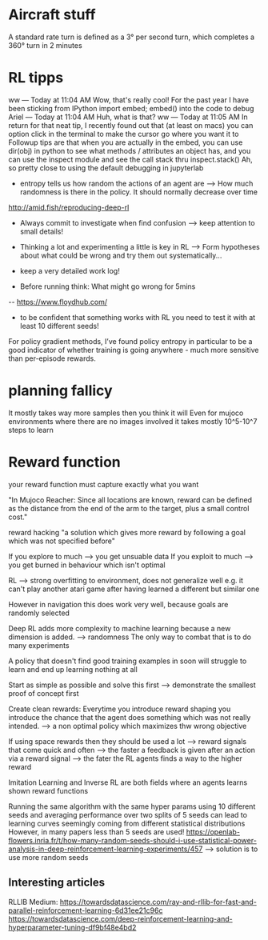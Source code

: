 # Aircraft stuff
A standard rate turn is defined as a 3° per second turn, which completes a 360° turn in 2 minutes


# RL tipps 

ww — Today at 11:04 AM
Wow, that's really cool! For the past year I have been sticking from IPython import embed; embed() into the code to debug
Ariel — Today at 11:04 AM
Huh, what is that?
ww — Today at 11:05 AM
In return for that neat tip, I recently found out that (at least on macs) you can option click in the terminal to make the cursor go where you want it to
Followup tips are that when you are actually in the embed, you can use dir(obj) in python to see what methods / attributes an object has, and you can use the inspect module and see the call stack thru inspect.stack()
Ah, so pretty close to using the default debugging in jupyterlab

- entropy tells us how random the actions of an agent are --> How much randomness is there in the policy.
It should normally decrease over time

http://amid.fish/reproducing-deep-rl
- Always commit to investigate when find confusion --> keep attention to small details!

- Thinking a lot and experimenting a little is key in RL
--> Form hypotheses about what could be wrong and try them out systematically...

- keep a very detailed work log!

- Before running think: What might go wrong for 5mins

-- https://www.floydhub.com/

- to be confident that something works with RL you need to test it with at least 10 different seeds!


For policy gradient methods, I’ve found policy entropy in particular to be a good indicator of whether training is going anywhere - much more sensitive than per-episode rewards.

# planning fallicy
It mostly takes way more samples then you think it will
Even for mujoco environments where there are no images involved it takes mostly 10^5-10^7 steps to learn
# Reward function
your reward function must capture exactly what you want

"In Mujoco Reacher: Since all locations are known, 
reward can be defined as the distance from the end of the arm to the target, plus a small control cost."

reward hacking "a solution which gives more reward by following a goal which was not specified before"

If you explore to much --> you get unsuable data
If you exploit to much --> you get burned in behaviour which isn't optimal

RL --> strong overfitting to environment, does not generalize well 
e.g. it can't play another atari game after having learned a different but similar one

However in navigation  this does work very well, because goals are randomly selected

Deep RL adds more complexity to machine learning because a new dimension is added. --> randomness
The only way to combat that is to do many experiments

A policy that doesn't find good training examples in 
soon will struggle to learn and end up learning nothing at all 

Start as simple as possible and solve this first --> demonstrate the smallest proof of concept first

Create clean rewards:
Everytime you introduce reward shaping you introduce the chance 
that the agent does something which was not really intended. 
--> a non optimal policy which maximizes thw wrong objective

If using space rewards then they should be used a lot --> reward signals that come quick and often
--> the faster a feedback is given after an action via a reward signal
--> the fater the RL agents finds a way to the higher reward

Imitation Learning and Inverse RL are both fields where an agents learns shown reward functions

Running the same algorithm with the same hyper params using 10 different seeds 
and averaging performance over two splits of 5 seeds can lead to learning curves seemingly coming from different statistical distributions
However, in many papers less than 5 seeds are used!
https://openlab-flowers.inria.fr/t/how-many-random-seeds-should-i-use-statistical-power-analysis-in-deep-reinforcement-learning-experiments/457
--> solution is to use more random seeds

## Interesting articles
RLLIB Medium: https://towardsdatascience.com/ray-and-rllib-for-fast-and-parallel-reinforcement-learning-6d31ee21c96c
https://towardsdatascience.com/deep-reinforcement-learning-and-hyperparameter-tuning-df9bf48e4bd2

